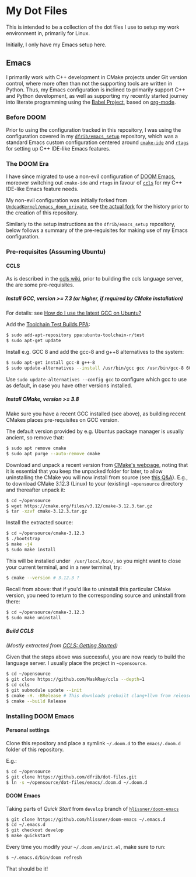 # My Dot Files

This is intended to be a collection of the dot files I use to setup my work
environment in, primarily for Linux.

Initially, I only have my Emacs setup here.

## Emacs

I primarily work with C++ development in CMake projects under Git version
control, where more often than not the supporting tools are written in Python.
Thus, my Emacs configuration is inclined to primarily support C++ and Python
development, as well as supporting my recently started journey into literate
programming using the [Babel
Project](http://orgmode.org/worg/org-contrib/babel/intro.html),  based on
[org-mode](http://orgmode.org).

### Before DOOM

Prior to using the configuration tracked in this repository, I was using the
configuration covered in my
[`dfrib/emacs_setup`](https://github.com/dfrib/emacs_setup) repository, which
was a standard Emacs custom configuration centered around
[`cmake-ide`](https://github.com/atilaneves/cmake-ide) and
[`rtags`](https://github.com/Andersbakken/rtags) for setting up C++ IDE-like
Emacs features.

### The DOOM Era

I have since migrated to use a non-evil configuration of [DOOM
Emacs](https://github.com/hlissner/doom-emacs), moreover switching out
`cmake-ide` and `rtags` in favour of [`ccls`](https://github.com/MaskRay/ccls)
for my C++ IDE-like Emacs feature needs.

My non-evil configuration was initially forked from
[`UndeadKernel/emacs_doom_private`](https://github.com/UndeadKernel/emacs_doom_private),
see [the actual fork](https://github.com/dfrib/emacs_doom_private) for the
history prior to the creation of this repository.

Similarly to the setup instructions as the `dfrib/emacs_setup` repository, below
follows a summary of the pre-requisites for making use of my Emacs
configuration.

### Pre-requisites (Assuming Ubuntu)

#### CCLS

As is described in the [ccls
wiki](https://github.com/MaskRay/ccls/wiki/Getting-started), prior to building
the ccls language server, the are some pre-requisites.

##### Install GCC, version >= 7.3 (or higher, if required by CMake installation)

For details: see [How do I use the latest GCC on Ubuntu?](https://askubuntu.com/a/581497)

Add the [Toolchain Test Builds
PPA](https://launchpad.net/~ubuntu-toolchain-r/+archive/ubuntu/test):

```bash
$ sudo add-apt-repository ppa:ubuntu-toolchain-r/test
$ sudo apt-get update
```

Install e.g. GCC 8 and add the gcc-8 and g++8 alternatives to the system:

```bash
$ sudo apt-get install gcc-8 g++-8
$ sudo update-alternatives --install /usr/bin/gcc gcc /usr/bin/gcc-8 60 --slave /usr/bin/g++ g++ /usr/bin/g++-8
```

Use `sudo update-alternatives --config gcc` to configure which gcc to use as
default, in case you have other versions installed.

##### Install CMake, version >= 3.8

Make sure you have a recent GCC installed (see above), as building recent CMakes
places pre-requisites on GCC version.

The default version provided by e.g. Ubuntus package manager is usually ancient,
so remove that:

```bash
$ sudo apt remove cmake
$ sudo apt purge --auto-remove cmake
```

Download and unpack a recent version from [CMake's
webpage](http://www.cmake.org/download), noting that it is essential that you
keep the unpacked folder for later, to allow uninstalling the CMake you will now
install from source (see [this Q&A](https://askubuntu.com/a/942740)). E.g., to
download CMake 3.12.3 (Linux) to your (existing) `~opensource` directory and
thereafter unpack it:

```bash
$ cd ~/opensource
$ wget https://cmake.org/files/v3.12/cmake-3.12.3.tar.gz
$ tar -xzvf cmake-3.12.3.tar.gz
```

Install the extracted source:

```bash
$ cd ~/opensource/cmake-3.12.3
$ ./bootstrap
$ make -j4
$ sudo make install
```

This will be installed under ` /usr/local/bin/`, so you might want to close your
current terminal, and in a new terminal, try:

```bash
$ cmake --version # 3.12.3 ?
```

Recall from above: that if you'd like to uninstall this particular CMake
version, you need to return to the corresponding source and uninstall from
there:

```bash
$ cd ~/opensource/cmake-3.12.3
$ sudo make uninstall
```

##### Build CCLS

_(Mostly extracted from [CCLS: Getting
Started](https://github.com/MaskRay/ccls/wiki/Getting-started))_

Given that the steps above was successful, you are now ready to build the
language server. I usually place the project in `~opensource`.

```bash
$ cd ~/opensource
$ git clone https://github.com/MaskRay/ccls --depth=1
$ cd ccls
$ git submodule update --init
$ cmake -H. -BRelease # This downloads prebuilt clang+llvm from releases.llvm.org
$ cmake --build Release
```

### Installing DOOM Emacs

#### Personal settings

Clone this repository and place a symlink `~/.doom.d` to the `emacs/.doom.d`
folder of this repository.

E.g.:

```bash
$ cd ~/opensource
$ git clone https://github.com/dfrib/dot-files.git
$ ln -s ~/opensource/dot-files/emacs/.doom.d ~/.doom.d
```

#### DOOM Emacs

Taking parts of _Quick Start_ from `develop` branch of
[`hlissner/doom-emacs`](https://github.com/hlissner/doom-emacs/blob/develop/README.md)

```bash
$ git clone https://github.com/hlissner/doom-emacs ~/.emacs.d
$ cd ~/.emacs.d
$ git checkout develop
$ make quickstart
```

Every time you modify your `~/.doom.em/init.el`, make sure to run:

```bash
$ ~/.emacs.d/bin/doom refresh
```

That should be it!
